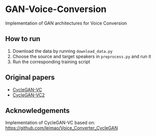 # GAN-Voice-Conversion
Implementation of GAN architectures for Voice Conversion

## How to run
1) Download the data by running `download_data.py`
2) Choose the source and target speakers in `preprocess.py` and run it
3) Run the corresponding training script

## Original papers
- [CycleGAN-VC](http://www.kecl.ntt.co.jp/people/kaneko.takuhiro/projects/cyclegan-vc/index.html)
- [CycleGAN-VC2](http://www.kecl.ntt.co.jp/people/kaneko.takuhiro/projects/cyclegan-vc2/index.html)

## Acknowledgements
Implementation of CycleGAN-VC based on: https://github.com/leimao/Voice_Converter_CycleGAN